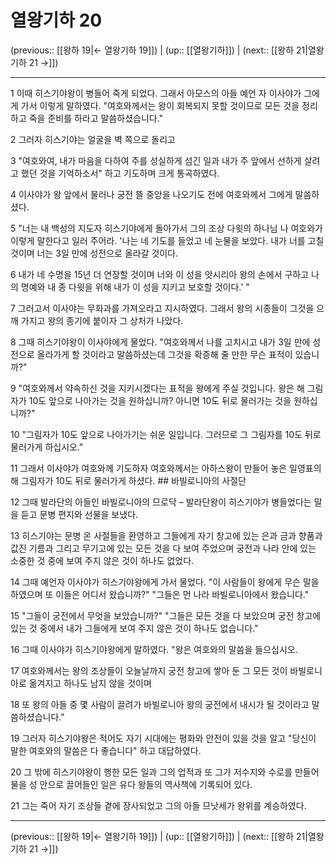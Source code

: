 # 열왕기하 20

(previous:: [[왕하 19|← 열왕기하 19]]) | (up:: [[열왕기하]]) | (next:: [[왕하 21|열왕기하 21 →]])

***




1 
이때 히스기야왕이 병들어 죽게 되었다. 그래서 아모스의 아들 예언 자 이사야가 그에게 가서 이렇게 말하였다. "여호와께서는 왕이 회복되지 못할 것이므로 모든 것을 정리하고 죽을 준비를 하라고 말씀하셨습니다." 



2 
그러자 히스기야는 얼굴을 벽 쪽으로 돌리고 



3 
"여호와여, 내가 마음을 다하여 주를 성실하게 섬긴 일과 내가 주 앞에서 선하게 살려고 했던 것을 기억하소서" 하고 기도하며 크게 통곡하였다. 



4 
이사야가 왕 앞에서 물러나 궁전 뜰 중앙을 나오기도 전에 여호와께서 그에게 말씀하셨다. 



5 
"너는 내 백성의 지도자 히스기야에게 돌아가서 그의 조상 다윗의 하나님 나 여호와가 이렇게 말한다고 일러 주어라. '나는 네 기도를 들었고 네 눈물을 보았다. 내가 너를 고칠 것이며 너는 3일 만에 성전으로 올라갈 것이다. 



6 
내가 네 수명을 15년 더 연장할 것이며 너와 이 성을 앗시리아 왕의 손에서 구하고 나의 명예와 내 종 다윗을 위해 내가 이 성을 지키고 보호할 것이다.' " 



7 
그러고서 이사야는 무화과를 가져오라고 지시하였다. 그래서 왕의 시종들이 그것을 으깨 가지고 왕의 종기에 붙이자 그 상처가 나았다. 



8 
그때 히스기야왕이 이사야에게 물었다. "여호와께서 나를 고치시고 내가 3일 만에 성전으로 올라가게 할 것이라고 말씀하셨는데 그것을 확증해 줄 만한 무슨 표적이 있습니까?" 



9 
"여호와께서 약속하신 것을 지키시겠다는 표적을 왕에게 주실 것입니다. 왕은 해 그림자가 10도 앞으로 나아가는 것을 원하십니까? 아니면 10도 뒤로 물러가는 것을 원하십니까?" 



10 
"그림자가 10도 앞으로 나아가기는 쉬운 일입니다. 그러므로 그 그림자를 10도 뒤로 물러가게 하십시오." 



11 
그래서 이사야가 여호와께 기도하자 여호와께서는 아하스왕이 만들어 놓은 일영표의 해 그림자가 10도 뒤로 물러가게 하셨다. ## 바빌로니아의 사절단 



12 
그때 발라단의 아들인 바빌로니아의 므로닥 – 발라단왕이 히스기야가 병들었다는 말을 듣고 문병 편지와 선물을 보냈다. 



13 
히스기야는 문병 온 사절들을 환영하고 그들에게 자기 창고에 있는 은과 금과 향품과 값진 기름과 그리고 무기고에 있는 모든 것을 다 보여 주었으며 궁전과 나라 안에 있는 소중한 것 중에 보여 주지 않은 것이 하나도 없었다. 



14 
그때 예언자 이사야가 히스기야왕에게 가서 물었다. "이 사람들이 왕에게 무슨 말을 하였으며 또 이들은 어디서 왔습니까?" "그들은 먼 나라 바빌로니아에서 왔습니다." 



15 
"그들이 궁전에서 무엇을 보았습니까?" "그들은 모든 것을 다 보았으며 궁전 창고에 있는 것 중에서 내가 그들에게 보여 주지 않은 것이 하나도 없습니다." 



16 
그때 이사야가 히스기야왕에게 말하였다. "왕은 여호와의 말씀을 들으십시오. 



17 
여호와께서는 왕의 조상들이 오늘날까지 궁전 창고에 쌓아 둔 그 모든 것이 바빌로니아로 옮겨지고 하나도 남지 않을 것이며 



18 
또 왕의 아들 중 몇 사람이 끌려가 바빌로니아 왕의 궁전에서 내시가 될 것이라고 말씀하셨습니다." 



19 
그러자 히스기야왕은 적어도 자기 시대에는 평화와 안전이 있을 것을 알고 "당신이 말한 여호와의 말씀은 다 좋습니다" 하고 대답하였다. 



20 
그 밖에 히스기야왕이 행한 모든 일과 그의 업적과 또 그가 저수지와 수로를 만들어 물을 성 안으로 끌어들인 일은 유다 왕들의 역사책에 기록되어 있다. 



21 
그는 죽어 자기 조상들 곁에 장사되었고 그의 아들 므낫세가 왕위를 계승하였다.

***

(previous:: [[왕하 19|← 열왕기하 19]]) | (up:: [[열왕기하]]) | (next:: [[왕하 21|열왕기하 21 →]])
